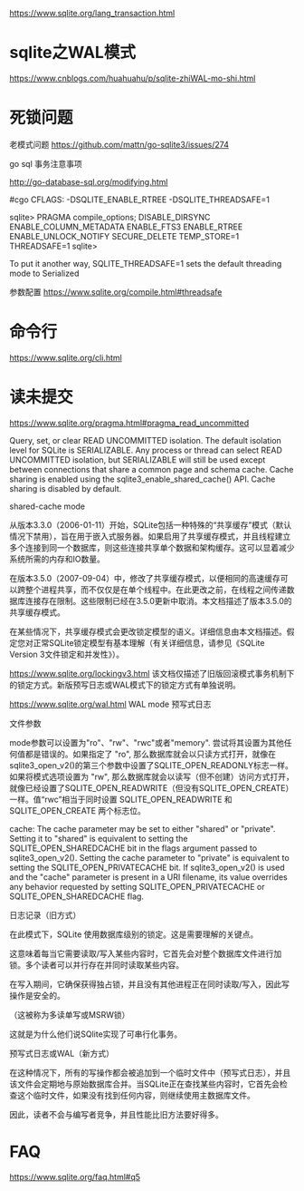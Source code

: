 



https://www.sqlite.org/lang_transaction.html



# sqlite之WAL模式

https://www.cnblogs.com/huahuahu/p/sqlite-zhiWAL-mo-shi.html




# 死锁问题 

老模式问题
https://github.com/mattn/go-sqlite3/issues/274


go sql 事务注意事项

http://go-database-sql.org/modifying.html



#cgo CFLAGS: -DSQLITE_ENABLE_RTREE -DSQLITE_THREADSAFE=1


sqlite> PRAGMA compile_options;
DISABLE_DIRSYNC
ENABLE_COLUMN_METADATA
ENABLE_FTS3
ENABLE_RTREE
ENABLE_UNLOCK_NOTIFY
SECURE_DELETE
TEMP_STORE=1
THREADSAFE=1
sqlite> 


To put it another way, SQLITE_THREADSAFE=1 sets the default threading mode to Serialized

参数配置
https://www.sqlite.org/compile.html#threadsafe



# 命令行

https://www.sqlite.org/cli.html


# 读未提交


https://www.sqlite.org/pragma.html#pragma_read_uncommitted

Query, set, or clear READ UNCOMMITTED isolation.
The default isolation level for SQLite is SERIALIZABLE. 
Any process or thread can select READ UNCOMMITTED isolation, but SERIALIZABLE will still be used except between connections that share a common page and schema cache. 
Cache sharing is enabled using the sqlite3_enable_shared_cache() API. Cache sharing is disabled by default.

shared-cache mode 


从版本3.3.0（2006-01-11）开始，SQLite包括一种特殊的“共享缓存”模式（默认情况下禁用），旨在用于嵌入式服务器。如果启用了共享缓存模式，并且线程建立多个连接到同一个数据库，则这些连接共享单个数据和架构缓存。这可以显着减少系统所需的内存和IO数量。

在版本3.5.0（2007-09-04）中，修改了共享缓存模式，以便相同的高速缓存可以跨整个进程共享，而不仅仅是在单个线程中。在此更改之前，在线程之间传递数据库连接存在限制。这些限制已经在3.5.0更新中取消。本文档描述了版本3.5.0的共享缓存模式。

在某些情况下，共享缓存模式会更改锁定模型的语义。详细信息由本文档描述。假定您对正常SQLite锁定模型有基本理解（有关详细信息，请参见《SQLite Version 3文件锁定和并发性》）。


https://www.sqlite.org/lockingv3.html
该文档仅描述了旧版回滚模式事务机制下的锁定方式。新版预写日志或WAL模式下的锁定方式有单独说明。



https://www.sqlite.org/wal.html
WAL mode 预写式日志


文件参数



mode参数可以设置为"ro"、"rw"、"rwc"或者"memory". 尝试将其设置为其他任何值都是错误的。如果指定了 "ro", 那么数据库就会以只读方式打开，就像在sqlite3_open_v2()的第三个参数中设置了SQLITE_OPEN_READONLY标志一样。如果将模式选项设置为 "rw", 那么数据库就会以读写（但不创建）访问方式打开，就像已经设置了SQLITE_OPEN_READWRITE（但没有SQLITE_OPEN_CREATE）一样。值“rwc”相当于同时设置 SQLITE_OPEN_READWRITE 和 SQLITE_OPEN_CREATE 两个标志位。



cache: The cache parameter may be set to either "shared" or "private". Setting it to "shared" is equivalent to setting the SQLITE_OPEN_SHAREDCACHE bit in the flags argument passed to sqlite3_open_v2(). Setting the cache parameter to "private" is equivalent to setting the SQLITE_OPEN_PRIVATECACHE bit. If sqlite3_open_v2() is used and the "cache" parameter is present in a URI filename, its value overrides any behavior requested by setting SQLITE_OPEN_PRIVATECACHE or SQLITE_OPEN_SHAREDCACHE flag.



日志记录（旧方式）

在此模式下，SQLite 使用数据库级别的锁定。这是需要理解的关键点。

这意味着每当它需要读取/写入某些内容时，它首先会对整个数据库文件进行加锁。多个读者可以并行存在并同时读取某些内容。

在写入期间，它确保获得独占锁，并且没有其他进程正在同时读取/写入，因此写操作是安全的。

（这被称为多读单写或MSRW锁）

这就是为什么他们说SQlite实现了可串行化事务。


预写式日志或WAL（新方式）

在这种情况下，所有的写操作都会被追加到一个临时文件中（预写式日志），并且该文件会定期地与原始数据库合并。当SQLite正在查找某些内容时，它首先会检查这个临时文件，如果没有找到任何内容，则继续使用主数据库文件。

因此，读者不会与编写者竞争，并且性能比旧方法要好得多。





# FAQ


https://www.sqlite.org/faq.html#q5


